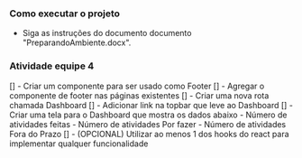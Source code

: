 ### Como executar o projeto

- Siga as instruções do documento documento "PreparandoAmbiente.docx".

### Atividade equipe 4

[] - Criar um componente para ser usado como Footer
[] - Agregar o componente de footer nas páginas existentes
[] - Criar uma nova rota chamada Dashboard
[] - Adicionar link na topbar que leve ao Dashboard
[] - Criar uma tela para o Dashboard que mostra os dados abaixo
    - Número de atividades feitas
    - Número de atividades Por fazer
    - Número de atividades Fora do Prazo
[] - (OPCIONAL) Utilizar ao menos 1 dos hooks do react para implementar qualquer funcionalidade